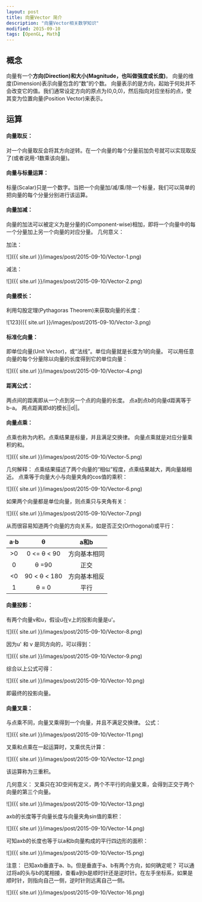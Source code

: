 ```yaml
---
layout: post
title: 向量Vector 简介
description: "向量Vector相关数学知识"
modified: 2015-09-10
tags: [OpenGL, Math]
---
```


## 概念

向量有一个**方向(Direction)**和**大小(Magnitude，也叫做强度或长度)**。
向量的维度(Dimension)表示向量包含的“数”的个数。
向量表示的是方向，起始于何处并不会改变它的值。我们通常设定方向的原点为(0,0,0)，然后指向对应坐标的点，使其变为位置向量(Position Vector)来表示。

## 运算

#### 向量取反：

对一个向量取反会将其方向逆转。在一个向量的每个分量前加负号就可以实现取反了(或者说用-1数乘该向量)。

#### 向量与标量运算：
	
标量(Scalar)只是一个数字。当把一个向量加/减/乘/除一个标量，我们可以简单的把向量的每个分量分别进行该运算。
	
#### 向量加减：
向量的加法可以被定义为是分量的(Component-wise)相加，即将一个向量中的每一个分量加上另一个向量的对应分量。
几何意义：

加法：

![]({{ site.url }}/images/post/2015-09-10/Vector-1.png)

减法：

![]({{ site.url }}/images/post/2015-09-10/Vector-2.png)
   

#### 向量模长：
利用勾股定理(Pythagoras Theorem)来获取向量的长度：

![123]({{ site.url }}/images/post/2015-09-10/Vector-3.png)

#### 标准化向量：
即单位向量(Unit Vector)，或“法线”。单位向量就是长度为1的向量。
可以用任意向量的每个分量除以向量的长度得到它的单位向量：

![]({{ site.url }}/images/post/2015-09-10/Vector-4.png)

#### 距离公式：
两点间的距离即从一个点到另一个点的向量的长度。
点a到点b的向量d距离等于b-a。
两点距离即d的模长||d||。

#### 向量点乘：
点乘也称为内积。点乘结果是标量，并且满足交换律。
向量点乘就是对应分量乘积的和。

![]({{ site.url }}/images/post/2015-09-10/Vector-5.png)

几何解释：
点乘结果描述了两个向量的“相似”程度，点乘结果越大，两向量越相近。
点乘等于向量大小与向量夹角的cos值的乘积：

![]({{ site.url }}/images/post/2015-09-10/Vector-6.png)

如果两个向量都是单位向量，则点乘只与夹角有关：

![]({{ site.url }}/images/post/2015-09-10/Vector-7.png)

从而很容易知道两个向量的方向关系，如是否正交(Orthogonal)或平行：

|a·b    |   θ   |	a和b   |
|:-----:|:-----:|:----:|
|>0 |	0 <= θ < 90|	方向基本相同   |
|0  |	θ =90  |正交
|<0 |	90 < θ < 180 |	 方向基本相反   |
|1  |	θ = 0 |  平行          |

#### 向量投影：
有两个向量v和u，假设u在v上的投影向量是u'。

![]({{ site.url }}/images/post/2015-09-10/Vector-8.png)

因为u' 和 v 是同方向的，可以得到：

![]({{ site.url }}/images/post/2015-09-10/Vector-9.png)

综合以上公式可得：

![]({{ site.url }}/images/post/2015-09-10/Vector-10.png)

即最终的投影向量。

#### 向量叉乘：
与点乘不同，向量叉乘得到一个向量，并且不满足交换律。
公式：

![]({{ site.url }}/images/post/2015-09-10/Vector-11.png)

叉乘和点乘在一起运算时，叉乘优先计算：

![]({{ site.url }}/images/post/2015-09-10/Vector-12.png)

该运算称为三重积。

几何意义：
叉乘只在3D空间有定义，两个不平行的向量叉乘，会得到正交于两个向量的第三个向量。

![]({{ site.url }}/images/post/2015-09-10/Vector-13.png)

axb的长度等于向量长度与向量夹角sin值的乘积：

![]({{ site.url }}/images/post/2015-09-10/Vector-14.png)

可知axb的长度也等于以a和b向量构成的平行四边形的面积：

![]({{ site.url }}/images/post/2015-09-10/Vector-15.png)

注意：
已知axb垂直于a、b。但是垂直于a、b有两个方向，如何确定呢？
可以通过将a的头与b的尾相接，查看a到b是顺时针还是逆时针。在左手坐标系，如果是顺时针，则指向自己一侧，逆时针则远离自己一侧。

![]({{ site.url }}/images/post/2015-09-10/Vector-16.png)
